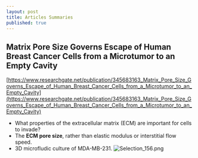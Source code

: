 ```yaml
---
layout: post
title: Articles Summaries
published: true
---
```

## Matrix Pore Size Governs Escape of Human Breast Cancer Cells from a Microtumor to an Empty Cavity

[https://www.researchgate.net/publication/345683163_Matrix_Pore_Size_Governs_Escape_of_Human_Breast_Cancer_Cells_from_a_Microtumor_to_an_Empty_Cavity](https://www.researchgate.net/publication/345683163_Matrix_Pore_Size_Governs_Escape_of_Human_Breast_Cancer_Cells_from_a_Microtumor_to_an_Empty_Cavity)

- What properties of the extracellular matrix (ECM) are important for cells to invade?
- The **ECM pore size**, rather than elastic modulus or interstitial flow speed.
- 3D microfludic culture of MDA-MB-231.
![Selection_156.png]({{site.baseurl}}/_posts/Selection_156.png)








